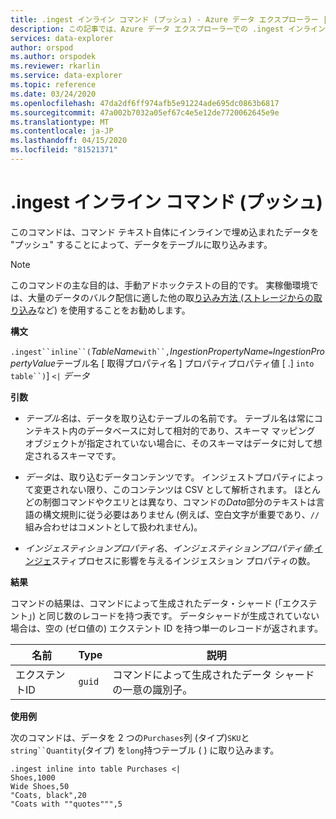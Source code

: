 ```yaml
---
title: .ingest インライン コマンド (プッシュ) - Azure データ エクスプローラー |マイクロソフトドキュメント
description: この記事では、Azure データ エクスプローラーでの .ingest インライン コマンド (プッシュ) について説明します。
services: data-explorer
author: orspod
ms.author: orspodek
ms.reviewer: rkarlin
ms.service: data-explorer
ms.topic: reference
ms.date: 03/24/2020
ms.openlocfilehash: 47da2df6ff974afb5e91224ade695dc0863b6817
ms.sourcegitcommit: 47a002b7032a05ef67c4e5e12de7720062645e9e
ms.translationtype: MT
ms.contentlocale: ja-JP
ms.lasthandoff: 04/15/2020
ms.locfileid: "81521371"
---
```

# <a name="the-ingest-inline-command-push"></a>.ingest インライン コマンド (プッシュ)

このコマンドは、コマンド テキスト自体にインラインで埋め込まれたデータを "プッシュ" することによって、データをテーブルに取り込みます。

> [!NOTE]
> このコマンドの主な目的は、手動アドホックテストの目的です。
> 実稼働環境では、大量のデータのバルク配信に適した他の取[り込み方法 (ストレージからの取り込み](./ingest-from-storage.md)など) を使用することをお勧めします。

**構文**

`.ingest``inline``(`*TableName*`with``,`*IngestionPropertyName*`=`*IngestionPropertyValue*テーブル名 [ 取得プロパティ名 ] プロパティプロパティ値 [ .] `into` `table``)`] `<|` *データ*



**引数**

* *テーブル名*は、データを取り込むテーブルの名前です。
  テーブル名は常にコンテキスト内のデータベースに対して相対的であり、スキーマ マッピング オブジェクトが指定されていない場合に、そのスキーマはデータに対して想定されるスキーマです。

* *データ*は、取り込むデータコンテンツです。 インジェストプロパティによって変更されない限り、このコンテンツは CSV として解析されます。
  ほとんどの制御コマンドやクエリとは異なり、コマンドの*Data*部分のテキストは言語の構文規則に従う必要はありません (例えば、空白文字が重要であり、`//`組み合わせはコメントとして扱われません)。

* *インジェスティションプロパティ名*、*インジェスティションプロパティ値*:[インジェ](https://docs.microsoft.com/azure/data-explorer/ingestion-properties)スティプロセスに影響を与えるインジェスション プロパティの数。

**結果**

コマンドの結果は、コマンドによって生成されたデータ・シャード (「エクステント」) と同じ数のレコードを持つ表です。
データシャードが生成されていない場合は、空の (ゼロ値の) エクステント ID を持つ単一のレコードが返されます。

|名前       |Type      |説明                                                                |
|-----------|----------|---------------------------------------------------------------------------|
|エクステントID   |`guid`    |コマンドによって生成されたデータ シャードの一意の識別子。|

**使用例**

次のコマンドは、データを 2 つの`Purchases`列 (タイプ)`SKU`と`string``Quantity`(タイプ) を`long`持つテーブル ( ) に取り込みます。

```kusto
.ingest inline into table Purchases <|
Shoes,1000
Wide Shoes,50
"Coats, black",20
"Coats with ""quotes""",5
```



<!--
It is possible to generate inline ingests commands using the Kusto.Data client library. (Note that compression does allow one to embed newlines in quoted fields) 

    Kusto.Data.Common.CslCommandGenerator.GenerateTableIngestPushCommand(tableName, compressed: true, csvData: csvStream);

-->